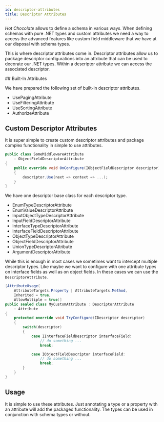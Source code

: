 ```yaml
---
id: descriptor-attributes
title: Descriptor Attributes
---
```


_Hot Chocolate_ allows to define a schema in various ways. When defining schemas with pure .NET types and custom attributes we need a way to access the advanced features like custom field middleware that we have at our disposal with schema types.

This is where descriptor attributes come in. Descriptor attributes allow us to package descriptor configurations into an attribute that can be used to decorate our .NET types. Within a descriptor attribute we can access the associated descriptor.

## Built-In Attributes

We have prepared the following set of built-in descriptor attributes.

- UsePagingAttribute
- UseFilteringAttribute
- UseSortingAttribute
- AuthorizeAttribute

## Custom Descriptor Attributes

It is super simple to create custom descriptor attributes and package complex functionality in simple to use attributes.

```csharp
public class SomeMiddlewareAttribute
    : ObjectFieldDescriptorAttribute
{
    public override void OnConfigure(IObjectFieldDescriptor descriptor)
    {
        descriptor.Use(next => context => ...);
    }
}
```

We have one descriptor base class for each descriptor type.

- EnumTypeDescriptorAttribute
- EnumValueDescriptorAttribute
- InputObjectTypeDescriptorAttribute
- InputFieldDescriptorAttribute
- InterfaceTypeDescriptorAttribute
- InterfaceFieldDescriptorAttribute
- ObjectTypeDescriptorAttribute
- ObjectFieldDescriptorAttribute
- UnionTypeDescriptorAttribute
- ArgumentDescriptorAttribute

While this is enough in most cases we sometimes want to intercept multiple descriptor types. Like maybe we want to configure with one attribute types on interface fields as well as on object fields. In these cases we can use the `DescriptorAttribute`.

```csharp
[AttributeUsage(
    AttributeTargets.Property | AttributeTargets.Method,
    Inherited = true,
    AllowMultiple = true)]
public sealed class MyCustomAttribute : DescriptorAttribute
    : Attribute
{
    protected override void TryConfigure(IDescriptor descriptor)
    {
        switch(descriptor)
        {
            case IInterfaceFieldDescriptor interfaceField:
                // do something ...
                break;

            case IObjectFieldDescriptor interfaceField:
                // do something ...
                break;
        }
    }
}
```

## Usage

It is simple to use these attributes. Just annotating a type or a property with an attribute will add the packaged functionality. The types can be used in conjunction with schema types or without.
